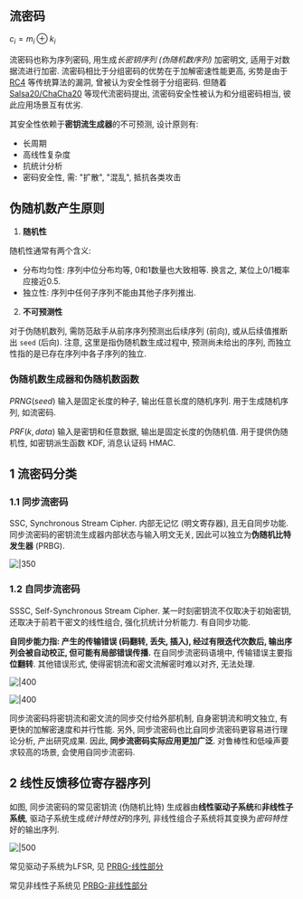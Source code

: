 ## 流密码

$c_{i}=m_{i}\oplus k_{i}$

流密码也称为序列密码, 用生成*长密钥序列 (伪随机数序列)* 加密明文, 适用于对数据流进行加密. 流密码相比于分组密码的优势在于加解密速性能更高, 劣势是由于 [RC4](流密码算法/RC4.md) 等传统算法的漏洞, 曾被认为安全性弱于分组密码. 但随着 [Salsa20/ChaCha20](流密码算法/Salsa20.md) 等现代流密码提出, 流密码安全性被认为和分组密码相当, 彼此应用场景互有优劣.

其安全性依赖于**密钥流生成器**的不可预测, 设计原则有:
- 长周期
- 高线性复杂度
- 抗统计分析
- 密码安全性, 需: "扩散", "混乱", 抵抗各类攻击

## 伪随机数产生原则

1. **随机性**

随机性通常有两个含义:
- 分布均匀性: 序列中位分布均等, 0和1数量也大致相等. 换言之, 某位上0/1概率应接近0.5.
- 独立性: 序列中任何子序列不能由其他子序列推出.

2.  **不可预测性**

对于伪随机数列, 需防范敌手从前序序列预测出后续序列 (前向), 或从后续值推断出 `seed` (后向). 注意, 这里是指伪随机数生成过程中, 预测尚未给出的序列, 而独立性指的是已存在序列中各子序列的独立.

### 伪随机数生成器和伪随机数函数

$PRNG(seed)$ 输入是固定长度的种子, 输出任意长度的随机序列. 用于生成随机序列, 如流密码.

$PRF(k, data)$ 输入是密钥和任意数据, 输出是固定长度的伪随机值. 用于提供伪随机性, 如密钥派生函数 KDF, 消息认证码 HMAC.

## 1 流密码分类

### 1.1 同步流密码

SSC, Synchronous Stream Cipher. 内部无记忆 (明文寄存器), 且无自同步功能. 同步流密码的密钥流生成器内部状态与输入明文无关, 因此可以独立为**伪随机比特发生器** (PRBG).

![|350](../../../attach/密码学_同步流密码.png)

### 1.2 自同步流密码

SSSC, Self-Synchronous Stream Cipher. 某一时刻密钥流不仅取决于初始密钥, 还取决于前若干密文的线性组合, 强化抗统计分析能力. 有自同步功能. 

**自同步能力指: 产生的传输错误 (码翻转, 丢失, 插入), 经过有限迭代次数后, 输出序列会被自动校正, 但可能有局部错误传播.** 在自同步流密码语境中, 传输错误主要指**位翻转**. 其他错误形式, 使得密钥流和密文流解密时难以对齐, 无法处理.

![|400](../../../attach/密码学_异步流密码加密.png)

![|400](../../../attach/密码学_异步流密码解密.png)

同步流密码将密钥流和密文流的同步交付给外部机制, 自身密钥流和明文独立, 有更快的加解密速度和并行性能.  另外, 同步流密码也比自同步流密码更容易进行理论分析, 产出研究成果. 因此, **同步流密码实际应用更加广泛**. 对鲁棒性和低噪声要求较高的场景, 会使用自同步流密码.

## 2 线性反馈移位寄存器序列

如图, 同步流密码的常见密钥流 (伪随机比特) 生成器由**线性驱动子系统**和**非线性子系统**, 驱动子系统生成*统计特性好*的序列, 非线性组合子系统将其变换为*密码特性*好的输出序列. 

![|500](../../../attach/密码学_同步流密码状态机.png)

常见驱动子系统为LFSR, 见 [PRBG-线性部分](PRBG-线性部分.md)

常见非线性子系统见 [PRBG-非线性部分](PRBG-非线性部分.md)
